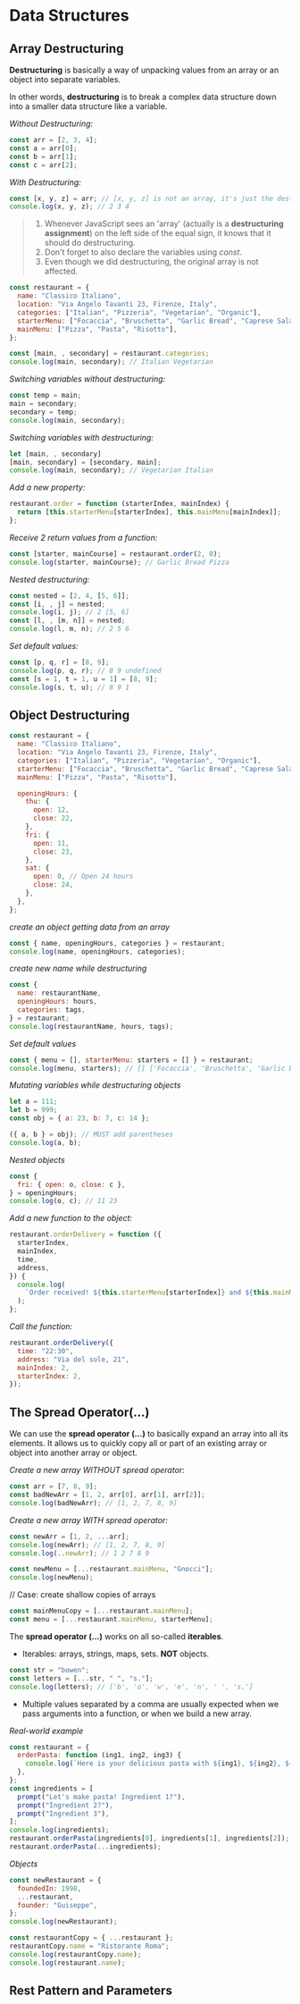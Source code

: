 # Data Structures

## Array Destructuring

**Destructuring** is basically a way of unpacking values from an array or an object into separate variables.

In other words, **destructuring** is to break a complex data structure down into a smaller data structure like a variable.

_Without Destructuring:_

```js
const arr = [2, 3, 4];
const a = arr[0];
const b = arr[1];
const c = arr[2];
```

_With Destructuring:_

```js
const [x, y, z] = arr; // [x, y, z] is not an array, it's just the destructuring assignment.
console.log(x, y, z); // 2 3 4
```

> 1. Whenever JavaScript sees an 'array' (actually is a **destructuring assignment**) on the left side of the equal sign, it knows that it should do destructuring.
> 2. Don't forget to also declare the variables using _const_.
> 3. Even though we did destructuring, the original array is not affected.

```js
const restaurant = {
  name: "Classico Italiano",
  location: "Via Angelo Tavanti 23, Firenze, Italy",
  categories: ["Italian", "Pizzeria", "Vegetarian", "Organic"],
  starterMenu: ["Focaccia", "Bruschetta", "Garlic Bread", "Caprese Salad"],
  mainMenu: ["Pizza", "Pasta", "Risotto"],
};

const [main, , secondary] = restaurant.categories;
console.log(main, secondary); // Italian Vegetarian
```

_Switching variables without destructuring:_

```js
const temp = main;
main = secondary;
secondary = temp;
console.log(main, secondary);
```

_Switching variables with destructuring:_

```js
let [main, , secondary]
[main, secondary] = [secondary, main];
console.log(main, secondary); // Vegetarian Italian
```

_Add a new property:_

```js
restaurant.order = function (starterIndex, mainIndex) {
  return [this.starterMenu[starterIndex], this.mainMenu[mainIndex]];
};
```

_Receive 2 return values from a function:_

```js
const [starter, mainCourse] = restaurant.order(2, 0);
console.log(starter, mainCourse); // Garlic Bread Pizza
```

_Nested destructuring:_

```js
const nested = [2, 4, [5, 6]];
const [i, , j] = nested;
console.log(i, j); // 2 [5, 6]
const [l, , [m, n]] = nested;
console.log(l, m, n); // 2 5 6
```

_Set default values:_

```js
const [p, q, r] = [8, 9];
console.log(p, q, r); // 8 9 undefined
const [s = 1, t = 1, u = 1] = [8, 9];
console.log(s, t, u); // 8 9 1
```

## Object Destructuring

```js
const restaurant = {
  name: "Classico Italiano",
  location: "Via Angelo Tavanti 23, Firenze, Italy",
  categories: ["Italian", "Pizzeria", "Vegetarian", "Organic"],
  starterMenu: ["Focaccia", "Bruschetta", "Garlic Bread", "Caprese Salad"],
  mainMenu: ["Pizza", "Pasta", "Risotto"],

  openingHours: {
    thu: {
      open: 12,
      close: 22,
    },
    fri: {
      open: 11,
      close: 23,
    },
    sat: {
      open: 0, // Open 24 hours
      close: 24,
    },
  },
};
```

_create an object getting data from an array_

```js
const { name, openingHours, categories } = restaurant;
console.log(name, openingHours, categories);
```

_create new name while destructuring_

```js
const {
  name: restaurantName,
  openingHours: hours,
  categories: tags,
} = restaurant;
console.log(restaurantName, hours, tags);
```

_Set default values_

```js
const { menu = [], starterMenu: starters = [] } = restaurant;
console.log(menu, starters); // [] ['Focaccia', 'Bruschetta', 'Garlic Bread', 'Caprese Salad']
```

_Mutating variables while destructuring objects_

```js
let a = 111;
let b = 999;
const obj = { a: 23, b: 7, c: 14 };

({ a, b } = obj); // MUST add parentheses
console.log(a, b);
```

_Nested objects_

```js
const {
  fri: { open: o, close: c },
} = openingHours;
console.log(o, c); // 11 23
```

_Add a new function to the object:_

```js
restaurant.orderDelivery = function ({
  starterIndex,
  mainIndex,
  time,
  address,
}) {
  console.log(
    `Order received! ${this.starterMenu[starterIndex]} and ${this.mainMenu[mainIndex]} will be delivered to ${address} at ${time}`
  );
};
```

_Call the function:_

```js
restaurant.orderDelivery({
  time: "22:30",
  address: "Via del sole, 21",
  mainIndex: 2,
  starterIndex: 2,
});
```

## The Spread Operator(...)

We can use the **spread operator (...)** to basically expand an array into all its elements. It allows us to quickly copy all or part of an existing array or object into another array or object.

_Create a new array WITHOUT spread operator:_

```js
const arr = [7, 8, 9];
const badNewArr = [1, 2, arr[0], arr[1], arr[2]];
console.log(badNewArr); // [1, 2, 7, 8, 9]
```

_Create a new array WITH spread operator:_

```js
const newArr = [1, 2, ...arr];
console.log(newArr); // [1, 2, 7, 8, 9]
console.log(..newArr); // 1 2 7 8 9
```

```js
const newMenu = [...restaurant.mainMenu, "Gnocci"];
console.log(newMenu);
```

// Case: create shallow copies of arrays

```js
const mainMenuCopy = [...restaurant.mainMenu];
const menu = [...restaurant.mainMenu, starterMenu];
```

The **spread operator (...)** works on all so-called **iterables**.

- Iterables: arrays, strings, maps, sets. **NOT** objects.

```js
const str = "bowen";
const letters = [...str, " ", "s."];
console.log(letters); // ['b', 'o', 'w', 'e', 'n', ' ', 's.']
```

- Multiple values separated by a comma are usually expected when we pass arguments into a function, or when we build a new array.

_Real-world example_

```js
const restaurant = {
  orderPasta: function (ing1, ing2, ing3) {
    console.log(`Here is your delicious pasta with ${ing1}, ${ing2}, ${ing3}`);
  },
};
const ingredients = [
  prompt("Let's make pasta! Ingredient 1?"),
  prompt("Ingredient 2?"),
  prompt("Ingredient 3"),
];
console.log(ingredients);
restaurant.orderPasta(ingredients[0], ingredients[1], ingredients[2]);
restaurant.orderPasta(...ingredients);
```

_Objects_

```js
const newRestaurant = {
  foundedIn: 1998,
  ...restaurant,
  founder: "Guiseppe",
};
console.log(newRestaurant);

const restaurantCopy = { ...restaurant };
restaurantCopy.name = "Ristorante Roma";
console.log(restaurantCopy.name);
console.log(restaurant.name);
```

## Rest Pattern and Parameters
